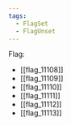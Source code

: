 ```yaml
---
tags:
  - FlagSet
  - FlagUnset
---
```

Flag:
- [[flag_11108]]
- [[flag_11109]]
- [[flag_11110]]
- [[flag_11111]]
- [[flag_11112]]
- [[flag_11113]]
